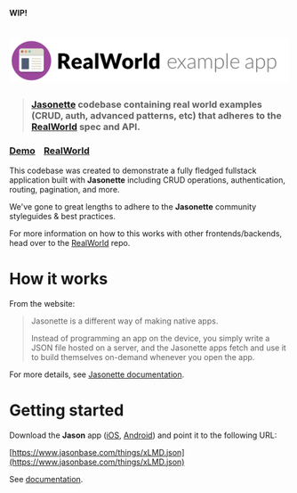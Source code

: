 **WIP!**

# ![RealWorld Example App](logo.png)

> ### [Jasonette](http://jasonette.com) codebase containing real world examples (CRUD, auth, advanced patterns, etc) that adheres to the [RealWorld](https://github.com/gothinkster/realworld) spec and API.


### [Demo](https://www.jasonbase.com/things/xLMD/edit)&nbsp;&nbsp;&nbsp;&nbsp;[RealWorld](https://github.com/gothinkster/realworld)

This codebase was created to demonstrate a fully fledged fullstack application built with **Jasonette** including CRUD operations, authentication, routing, pagination, and more.

We've gone to great lengths to adhere to the **Jasonette** community styleguides & best practices.

For more information on how to this works with other frontends/backends, head over to the [RealWorld](https://github.com/gothinkster/realworld) repo.


# How it works

From the website:

> Jasonette is a different way of making native apps.
> 
> Instead of programming an app on the device, you simply write a JSON file hosted on a server, and the Jasonette apps fetch and use it to build themselves on-demand whenever you open the app.

For more details, see [Jasonette documentation](http://docs.jasonette.com).

# Getting started

Download the **Jason** app ([iOS](https://itunes.apple.com/us/app/jason./id1095557868?mt=8), [Android](https://play.google.com/store/apps/details?id=com.jasonette.jason)) and point it to the following URL:

[https://www.jasonbase.com/things/xLMD.json](https://www.jasonbase.com/things/xLMD.json)

See [documentation](http://docs.jasonette.com/jason/).


